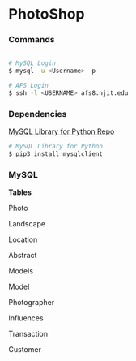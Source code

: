 # PhotoShop

### Commands

```bash

# MySQL Login
$ mysql -u <Username> -p

# AFS Login
$ ssh -l <USERNAME> afs8.njit.edu
```

### Dependencies 

[MySQL Library for Python Repo](https://github.com/PyMySQL/mysqlclient-python)

```bash
# MySQL Library for Python
$ pip3 install mysqlclient
```

### MySQL

**Tables**

Photo

Landscape

Location

Abstract

Models

Model

Photographer

Influences

Transaction

Customer
